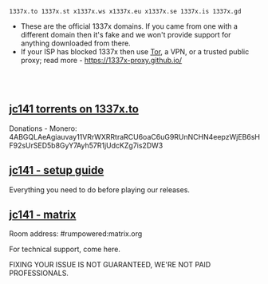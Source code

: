 ```
1337x.to 1337x.st x1337x.ws x1337x.eu x1337x.se 1337x.is 1337x.gd
```

- These are the official 1337x domains. If you came from one with a different domain then it's fake and we won't provide support for anything downloaded from there.
- If your ISP has blocked 1337x then use [Tor](https://www.torproject.org/), a VPN, or a trusted public proxy; read more - https://1337x-proxy.github.io/

<br><br>

## [jc141 torrents on 1337x.to](https://1337x.to/user/johncena141/)
Donations - Monero: 4ABGQLAeAgiauvay11VRrWXRRtraRCU6oaC6uG9RUnNCHN4eepzWjEB6sHF92sUrSED5b8GyY7Ayh57R1jUdcKZg7is2DW3

## [jc141 - setup guide](https://github.com/jc141x/jc141-bash/tree/master/setup)
Everything you need to do before playing our releases.

## [jc141 - matrix](https://matrix.to/#/#rumpowered:matrix.org)
Room address: #rumpowered:matrix.org

For technical support, come here.

FIXING YOUR ISSUE IS NOT GUARANTEED, WE'RE NOT PAID PROFESSIONALS.
